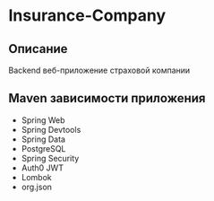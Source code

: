 # Insurance-Company
## Описание
Backend веб-приложение страховой компании

## Maven зависимости приложения
- Spring Web
- Spring Devtools
- Spring Data
- PostgreSQL
- Spring Security
- Auth0 JWT
- Lombok
- org.json